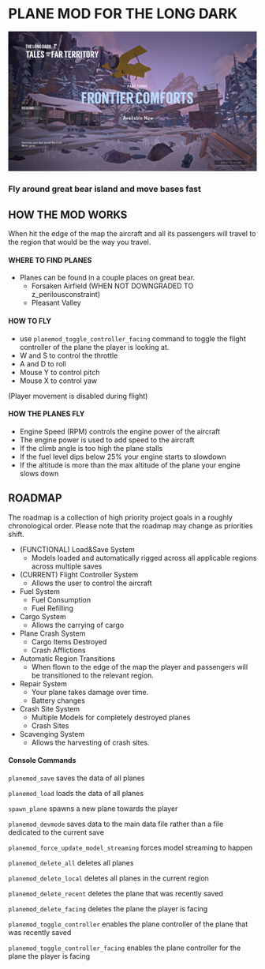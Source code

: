 ﻿# PLANE MOD FOR THE LONG DARK
![banner didn't load properly](https://github.com/SamimiesGames/tld-plane-mod/blob/master/Assets/Plane_V1_IG.png?raw=true)
### Fly around great bear island and move bases fast 

## HOW THE MOD WORKS
When hit the edge of the map the aircraft and all 
its passengers will travel to the region that would be the way you travel.


#### WHERE TO FIND PLANES
- Planes can be found in a couple places on great bear.
    * Forsaken Airfield (WHEN NOT DOWNGRADED TO z_perilousconstraint)
    * Pleasant Valley

#### HOW TO FLY
- use `planemod_toggle_controller_facing` command to toggle the flight controller of the plane the player is looking at.
- W and S to control the throttle
- A and D to roll
- Mouse Y to control pitch
- Mouse X to control yaw

(Player movement is disabled during flight)

#### HOW THE PLANES FLY
- Engine Speed (RPM) controls the engine power of the aircraft
- The engine power is used to add speed to the aircraft
- If the climb angle is too high the plane stalls
- If the fuel level dips below 25% your engine starts to slowdown
- If the altitude is more than the max altitude of the plane your engine slows down


## ROADMAP

The roadmap is a collection of high priority project goals in a roughly chronological order. Please note that the roadmap may change as priorities shift.

- (FUNCTIONAL) Load&Save System 
  - Models loaded and automatically rigged across all applicable regions across multiple saves
- (CURRENT) Flight Controller System
  - Allows the user to control the aircraft
- Fuel System
  - Fuel Consumption
  - Fuel Refilling
- Cargo System
  - Allows the carrying of cargo
- Plane Crash System
  - Cargo Items Destroyed
  - Crash Afflictions
- Automatic Region Transitions
  - When flown to the edge of the map the player and passengers will be transitioned to the relevant region.
- Repair System
  - Your plane takes damage over time.
  - Battery changes
- Crash Site System
  - Multiple Models for completely destroyed planes
  - Crash Sites
- Scavenging System 
  - Allows the harvesting of crash sites.

#### Console Commands
`planemod_save` saves the data of all planes

`planemod_load` loads the data of all planes

`spawn_plane` spawns a new plane towards the player

`planemod_devmode` saves data to the main data file rather than a file dedicated to the current save

`planemod_force_update_model_streaming` forces model streaming to happen

`planemod_delete_all` deletes all planes

`planemod_delete_local` deletes all planes in the current region

`planemod_delete_recent` deletes the plane that was recently saved

`planemod_delete_facing` deletes the plane the player is facing

`planemod_toggle_controller` enables the plane controller of the plane that was recently saved

`planemod_toggle_controller_facing` enables the plane controller for the plane the player is facing